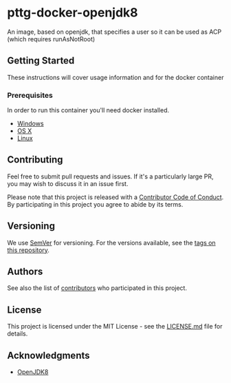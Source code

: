# pttg-docker-openjdk8
An image, based on openjdk, that specifies a user so it can be used as ACP (which requires runAsNotRoot)

## Getting Started

These instructions will cover usage information and for the docker container

### Prerequisites

In order to run this container you'll need docker installed.

* [Windows](https://docs.docker.com/windows/started)
* [OS X](https://docs.docker.com/mac/started/)
* [Linux](https://docs.docker.com/linux/started/)

## Contributing

Feel free to submit pull requests and issues. If it's a particularly large PR, you may wish to discuss
it in an issue first.

Please note that this project is released with a [Contributor Code of Conduct](code_of_conduct.md).
By participating in this project you agree to abide by its terms.

## Versioning

We use [SemVer](http://semver.org/) for versioning. For the versions available, see the
[tags on this repository](https://github.com/UKHomeOffice/docker-openjdk8/tags).

## Authors

See also the list of [contributors](https://github.com/UKHomeOffice/pttg-docker-openjdk8/contributors) who
participated in this project.

## License

This project is licensed under the MIT License - see the [LICENSE.md](LICENSE.md) file for details.

## Acknowledgments

* [OpenJDK8](http://openjdk.java.net/projects/jdk8/)
